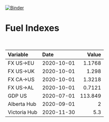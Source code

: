 [![Binder](https://mybinder.org/badge_logo.svg)](https://mybinder.org/v2/gh/AyrtonB/Global-Gas-Prices/master)

# Fuel Indexes

<br>

| Variable     | Date       |    Value |
|:-------------|:-----------|---------:|
| FX US->EU    | 2020-10-01 |   1.1768 |
| FX US->UK    | 2020-10-01 |   1.298  |
| FX CA->US    | 2020-10-01 |   1.3218 |
| FX US->AL    | 2020-10-01 |   0.7121 |
| GDP US       | 2020-07-01 | 113.849  |
| Alberta Hub  | 2020-09-01 |   2      |
| Victoria Hub | 2020-11-30 |   5.3    |
